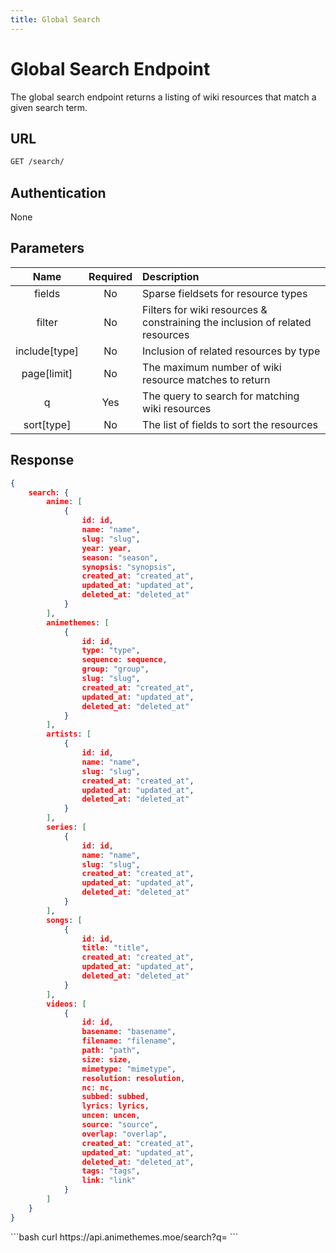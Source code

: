 ```yaml
---
title: Global Search
---
```


<Block>

# Global Search Endpoint

The global search endpoint returns a listing of wiki resources that match a given search term.

## URL

```sh
GET /search/
```

## Authentication

None

## Parameters

| Name          | Required | Description                                                                  |
| :----------:  | :------: | :--------------------------------------------------------------------------- |
| fields        | No       | Sparse fieldsets for resource types                                          |
| filter        | No       | Filters for wiki resources & constraining the inclusion of related resources |
| include[type] | No       | Inclusion of related resources by type                                       |
| page[limit]   | No       | The maximum number of wiki resource matches to return                        |
| q             | Yes      | The query to search for matching wiki resources                              |
| sort[type]    | No       | The list of fields to sort the resources                                     |

## Response

```json
{
    search: {
        anime: [
            {
                id: id,
                name: "name",
                slug: "slug",
                year: year,
                season: "season", 
                synopsis: "synopsis",
                created_at: "created_at",
                updated_at: "updated_at",
                deleted_at: "deleted_at"
            }
        ],
        animethemes: [
            {
                id: id,
                type: "type",
                sequence: sequence,
                group: "group",
                slug: "slug",
                created_at: "created_at",
                updated_at: "updated_at",
                deleted_at: "deleted_at"
            }
        ],
        artists: [
            {
                id: id,
                name: "name",
                slug: "slug",
                created_at: "created_at",
                updated_at: "updated_at",
                deleted_at: "deleted_at"
            }
        ],
        series: [
            {
                id: id,
                name: "name",
                slug: "slug",
                created_at: "created_at",
                updated_at: "updated_at",
                deleted_at: "deleted_at"
            }
        ],
        songs: [
            {
                id: id,
                title: "title",
                created_at: "created_at",
                updated_at: "updated_at",
                deleted_at: "deleted_at"
            }
        ],
        videos: [
            {
                id: id,
                basename: "basename",
                filename: "filename",
                path: "path",
                size: size,
                mimetype: "mimetype",
                resolution: resolution,
                nc: nc,
                subbed: subbed,
                lyrics: lyrics,
                uncen: uncen,
                source: "source",
                overlap: "overlap",
                created_at: "created_at",
                updated_at: "updated_at",
                deleted_at: "deleted_at",
                tags: "tags",
                link: "link"
            }
        ]
    }
}
```

<Example>

<CURL>
```bash
curl https://api.animethemes.moe/search?q=
```
</CURL>

</Example>

</Block>
